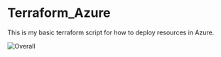 # Terraform_Azure

This is my basic terraform script for how to deploy resources in Azure.

![Overall](https://github.com/user-attachments/assets/60825b1c-415d-4608-ae50-8d9c8a27b870)

